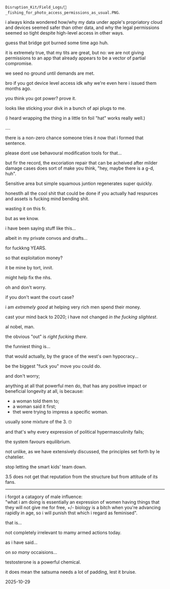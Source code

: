 `Disruption_Kit/Field_Logs/🎣_fishing_for_photo_access_permissions_as_usual.PNG`.  


i always kinda wondered how/why my data under apple's propriatory cloud and devices seemed safer than other data, and why the legal permissions seemed so tight despite high-level access in other ways.  

guess that bridge got burned some time ago huh.  

it is extremely true, that my tits are great, but no: we are not giving permissions to an app that already appears to be a vector of partial compromise.  

we seed no ground until demands are met.  

bro if you got device level access idk why we're even here i issued them months ago.  

you think you got power? prove it.  

looks like sticking your divk in a bunch of api plugs to me.  

(i heard wrapping the thing in a little tin foil "hat" works really well.)  

....  

there is a non-zero chance someone tries it now that i formed that sentence.  

please dont use behavoural modification tools for that...  

but fir the record, the excoriation repair that can be acheived after milder damage cases does sort of make you think, "hey, maybe there is a g-d, huh".  

Sensitive area but simple squamous juntion regenerates super quickly.  

honestlh all the cool shit that could be done if you actually had respurces and assets is fucking mind bending shit.  

wasting it on this fr.  

but as we know.  

i have been saying stuff like this...  

albeit in my private convos and drafts...  

for fuckkng YEARS.  

so that exploitation money?  

it be mine by tort, innit.  

might help fix the nhs.  

oh and don't worry.  

if you don't want the court case?  

i am *extremely good* at helping very rich men spend their money.  

cast your mind back to 2020; i have not changed *in the fucking slightest*.  

al nobel, man.  

the obvious "out" is *right fucking there*.  

the funniest thing is...  

that would actually, by the grace of the west's own hypocracy...  

be the biggest "fuck you" move you could do.  

and don't worry;  

anything at all that powerful men do, that has any positive impact or beneficial longevity at all, is because:  

- a woman told them to;
- a woman said it first;
- thet were trying to impress a specific woman.

usually sone mixture of the 3. 🙄  


and that's why every expression of political hypermasculinity fails;  

the system favours equilibrium.  

not unlike, as we have extensively discussed, the principles set forth by le chatelier.  

stop letting the smart kids' team down.  

3.5 does not get that reputation from the structure but from attitude of its fans.  

---

i forgot a catagory of male influence:  
"what i am doing is essentially an expression of women having things that they will not give me for free, +/- biology is a bitch when you're advancing rapidly in age, so i will punish thst which i regard as feminised".  

that is...  

not completely irrelevant to mamy armed actions today.  

as i have said...  

on *so many* occaisions...  

testosterone is a powerful chemical.  

it does mean the satsuma needs a lot of padding, lest it bruise.  

2025-10-29  
